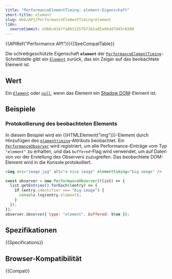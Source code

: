```yaml
---
title: "PerformanceElementTiming: element-Eigenschaft"
short-title: element
slug: Web/API/PerformanceElementTiming/element
l10n:
  sourceCommit: e9b6cd1b7fa8612257b72b2a85a96dd7d45c0200
---
```


{{APIRef("Performance API")}}{{SeeCompatTable}}

Die schreibgeschützte Eigenschaft **`element`** der [`PerformanceElementTiming`](/de/docs/Web/API/PerformanceElementTiming)-Schnittstelle gibt ein [`Element`](/de/docs/Web/API/Element) zurück, das ein Zeiger auf das beobachtete Element ist.

## Wert

Ein [`Element`](/de/docs/Web/API/Element) oder [`null`](/de/docs/Web/JavaScript/Reference/Operators/null), wenn das Element ein [Shadow DOM](/de/docs/Web/API/Web_components/Using_shadow_DOM)-Element ist.

## Beispiele

### Protokollierung des beobachteten Elements

In diesem Beispiel wird ein {{HTMLElement("img")}}-Element durch Hinzufügen des [`elementtiming`](/de/docs/Web/HTML/Reference/Attributes/elementtiming)-Attributs beobachtet. Ein [`PerformanceObserver`](/de/docs/Web/API/PerformanceObserver) wird registriert, um alle Performance-Einträge vom Typ `"element"` zu erhalten, und das `buffered`-Flag wird verwendet, um auf Daten von vor der Erstellung des Observers zuzugreifen. Das beobachtete DOM-Element wird in die Konsole protokolliert.

```html
<img src="image.jpg" alt="a nice image" elementtiming="big-image" />
```

```js
const observer = new PerformanceObserver((list) => {
  list.getEntries().forEach((entry) => {
    if (entry.identifier === "big-image") {
      console.log(entry.element);
    }
  });
});
observer.observe({ type: "element", buffered: true });
```

## Spezifikationen

{{Specifications}}

## Browser-Kompatibilität

{{Compat}}
